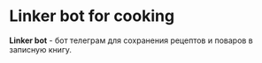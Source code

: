 # Linker bot for cooking

**Linker bot** - бот телеграм для сохранения рецептов и поваров в записную книгу.